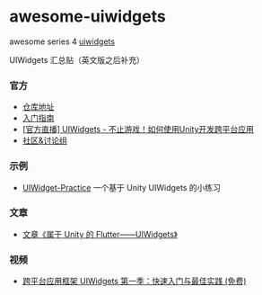 # awesome-uiwidgets
awesome series 4 [uiwidgets](https://github.com/UnityTech/UIWidgets)


UIWidgets 汇总贴（英文版之后补充）
### 官方
* [仓库地址](https://github.com/UnityTech/UIWidgets)
* [入门指南](https://github.com/UnityTech/UIWidgets/blob/master/README-ZH.md)
* [[官方直播] UIWidgets - 不止游戏！如何使用Unity开发跨平台应用](https://www.bilibili.com/video/av47558897?from=search&seid=3092146516952117219)
* [社区&讨论组](https://connect.unity.com/g/uiwidgets)

### 示例
* [UIWidget-Practice](https://github.com/Latias94/UIWidget-Practice) 一个基于 Unity UIWidgets 的小练习


### 文章

* [文章《属于 Unity 的 Flutter——UIWidgets》](http://frankorz.com/2019/04/01/uiwidgets-practice/) 

### 视频
* [跨平台应用框架 UIWidgets 第一季：快速入门与最佳实践 (免费)](http://www.sikiedu.com/course/410)
